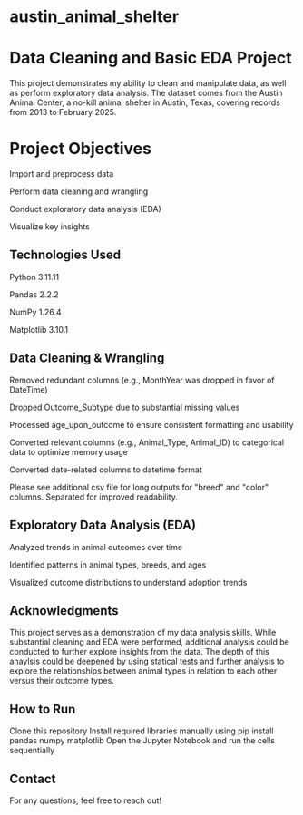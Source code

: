 # austin_animal_shelter
# Data Cleaning and Basic EDA Project
This project demonstrates my ability to clean and manipulate data, as well as perform exploratory data analysis. The dataset comes from the Austin Animal Center, a no-kill animal shelter in Austin, Texas, covering records from 2013 to February 2025.

# Project Objectives
Import and preprocess data

Perform data cleaning and wrangling

Conduct exploratory data analysis (EDA)

Visualize key insights

## Technologies Used
Python 3.11.11

Pandas 2.2.2

NumPy 1.26.4

Matplotlib 3.10.1

## Data Cleaning & Wrangling
Removed redundant columns (e.g., MonthYear was dropped in favor of DateTime)

Dropped Outcome_Subtype due to substantial missing values

Processed age_upon_outcome to ensure consistent formatting and usability

Converted relevant columns (e.g., Animal_Type, Animal_ID) to categorical data to optimize memory usage

Converted date-related columns to datetime format

Please see additional csv file for long outputs for "breed" and "color" columns. Separated for improved readability.

## Exploratory Data Analysis (EDA)
Analyzed trends in animal outcomes over time

Identified patterns in animal types, breeds, and ages

Visualized outcome distributions to understand adoption trends

## Acknowledgments
This project serves as a demonstration of my data analysis skills. While substantial cleaning and EDA were performed, additional analysis could be conducted to further explore insights from the data. The depth of this anaylsis could be
deepened by using statical tests and further analysis to explore the relationships between animal types in relation to each other versus their outcome types.

## How to Run
Clone this repository
Install required libraries manually using pip install pandas numpy matplotlib
Open the Jupyter Notebook and run the cells sequentially

## Contact
For any questions, feel free to reach out!
